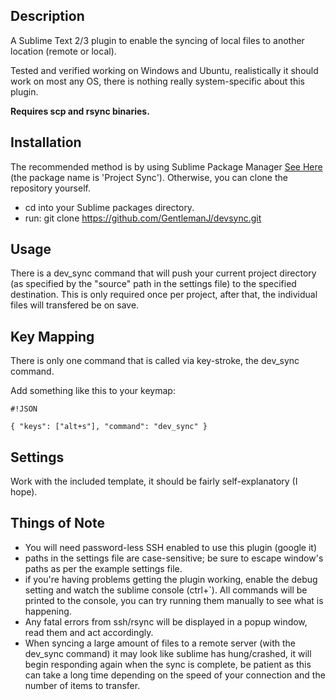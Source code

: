 ## Description
A Sublime Text 2/3 plugin to enable the syncing of local files to another location (remote or local).

Tested and verified working on Windows and Ubuntu, realistically it should work on most any OS, there is nothing really system-specific about this plugin.  

**Requires scp and rsync binaries.**

## Installation
The recommended method is by using Sublime Package Manager [See Here](http://wbond.net/sublime_packages/package_control/installation) (the package name is 'Project Sync'). Otherwise, you can clone the repository yourself. 

* cd into your Sublime packages directory.
* run: git clone https://github.com/GentlemanJ/devsync.git


## Usage
There is a dev_sync command that will push your current project directory (as specified by the "source" path in the settings file) to the specified destination.  This is only required once per project, after that, the  individual files will transfered be on save. 

## Key Mapping
There is only one command that is called via key-stroke, the dev_sync command.  

Add something like this to your keymap:

```
#!JSON

{ "keys": ["alt+s"], "command": "dev_sync" }
```

## Settings
Work with the included template, it should be fairly self-explanatory (I hope). 


## Things of Note
* You will need password-less SSH enabled to use this plugin (google it)
* paths in the settings file are case-sensitive; be sure to escape window's paths as per the example settings file.
* if you're having problems getting the plugin working, enable the debug setting and watch the sublime console (ctrl+`).  All commands will be printed to the console, you can try running them manually to see what is happening.
* Any fatal errors from ssh/rsync will be displayed in a popup window, read them and act accordingly.
* When syncing a large amount of files to a remote server (with the dev_sync command) it may look like sublime has hung/crashed, it will begin responding again when the sync is complete, be patient as this can take a long time depending on the speed of your connection and the number of items to transfer.
